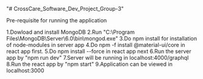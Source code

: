 "# CrossCare_Software_Dev_Project_Group-3" 

Pre-requisite for running the application

1.Dowload and install MongoDB
2.Run "C:\Program Files\MongoDB\Server\6.0\bin\mongod.exe"
3.Do npm install for installation of node-modules in server app
4.Do npm -f install @material-ui/core in react app first.
5.Do npm install --force in react app next
6.Run the server app by "npm run dev"
7.Server will be running in localhost:4000/graphql
8.Run the react app by "npm start"
9.Application can be viewed in localhost:3000